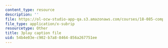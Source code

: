 ```yaml
---
content_type: resource
description: ''
file: https://ol-ocw-studio-app-qa.s3.amazonaws.com/courses/18-085-computational-science-and-engineering-i-fall-2008/54b4e03ec902b7a88464856a267751ee_4ctngXQrmDc.srt
file_type: application/x-subrip
resourcetype: Other
title: 3play caption file
uid: 54b4e03e-c902-b7a8-8464-856a267751ee
---
```

